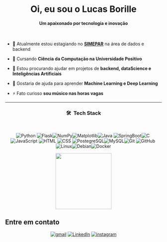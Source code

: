 <h1 align="center"><b>Oi, eu sou o Lucas Borille</b></h1>
<h4 align="center">Um apaixonado por tecnologia e inovação</h4>
<br>

- 🔭 Atualmente estou estagiando no <a href="https://www.simepar.br/">**SIMEPAR**</a> na área de dados e backend

- 🌱 Cursando **Ciência da Computação na Universidade Positivo**

- 👯 Estou procurando ajudar em projetos de **backend, dataScience e Inteligências Artificiais**

- 🤝 Gostaria de ajuda para aprender **Machine Learning e Deep Learning**

- ⚡ Fato curioso **sou músico nas horas vagas**

---
<div style="display: inline_block" align="center">
    
### 🛠 &nbsp;Tech Stack

<br>

![Python](https://img.shields.io/badge/-Python-05122A?style=flat&logo=python)&nbsp;![Flask](https://img.shields.io/badge/-Flask-05122A?&logo=flask)![NumPy](https://img.shields.io/badge/-NumPy-05122A?&logo=numpy&logoColor=blue)![Matplotlib](https://img.shields.io/badge/-Matplotlib-05122A?style=flat&logo=python)![Java](https://img.shields.io/badge/-Java-05122A?style=flat&logo=openjdk)&nbsp;![SpringBoot](https://img.shields.io/badge/-SprigBoot-05122A?style=flat&logo=springboot)![C](https://img.shields.io/badge/-C-05122A?style=flat&logo=C&logoColor=A8B9CC)&nbsp;![JavaScript](https://img.shields.io/badge/-JavaScript-05122A?style=flat&logo=javascript)&nbsp;![HTML](https://img.shields.io/badge/-HTML-05122A?style=flat&logo=HTML5)&nbsp;![CSS](https://img.shields.io/badge/-CSS-05122A?style=flat&logo=CSS&logoColor=1572B6)&nbsp;![PostegreSQL](https://img.shields.io/badge/-PostegreSQL-05122A?style=flat&logo=postgresql&logoColor=white)![MySQL](https://img.shields.io/badge/-MySQL-05122A?style=flat&logo=MySQL&logoColor=white)![Git](https://img.shields.io/badge/-Git-05122A?style=flat&logo=git)&nbsp;![GitHub](https://img.shields.io/badge/-GitHub-05122A?style=flat&logo=github)&nbsp;![Linux](https://img.shields.io/badge/-Linux-05122A?style=flat&logo=Linux&logoColor=white)![Debian](https://img.shields.io/badge/-Debian-05122A?style=flat&logo=Debian&logoColor=red)![Docker](https://img.shields.io/badge/-Docker-05122A?style=flat&logo=Docker)

<p align="center">
<a href="https://github.com/lucasBorille">
  <img height="180em" src="https://github-readme-stats-eight-theta.vercel.app/api/top-langs/?username=lucasBorille&layout=compact&langs_count=8&theme=algolia"/>
</a>
</p>
</div>

## Entre em contato

<div align=center>
<a href="mailto:lucashborille@gmail.com" target="_blank">
    <img src=https://img.shields.io/badge/gmail-%2300acee.svg?color=EA4335&style=for-the-badge&logo=gmail&logoColor=white alt=gmail style="margin-bottom: 5px;" /></a> <a href="https://www.linkedin.com/in/lucas-borille-793010306/" target="_blank"><img src="https://img.shields.io/static/v1?style=for-the-badge&message=LinkedIn&color=0A66C2&logo=LinkedIn&logoColor=FFFFFF&label=" alt="LinkedIn" /></a> <a href="https://www.instagram.com/lucas_borille/" target="blank"><img 
         src="https://img.shields.io/badge/instagram-%23E4405F.svg?style=for-the-badge&logo=Instagram&logoColor=white"
         alt="instagram"/></a>
</div>
